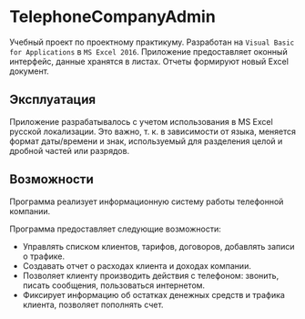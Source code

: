 # TelephoneCompanyAdmin

Учебный проект по проектному практикуму. Разработан на `Visual Basic for Applications` в `MS Excel 2016`.
Приложение предоставляет оконный интерфейс, данные хранятся в листах. Отчеты формируют новый Excel документ.

## Эксплуатация

Приложение разрабатывалось с учетом использования в MS Excel русской локализации.
Это важно, т. к. в зависимости от языка, меняется формат даты/времени и знак, используемый для разделения целой и дробной частей или разрядов.

## Возможности

Программа реализует информационную систему работы телефонной компании.

Программа предоставляет следующие возможности:

- Управлять списком клиентов, тарифов, договоров, добавлять записи о трафике.
- Создавать отчет о расходах клиента и  доходах компании.
- Позволяет клиенту производить действия с телефоном: звонить, писать сообщения, пользоваться интернетом.
- Фиксирует информацию об остатках денежных средств и трафика клиента, позволяет пополнять счет.

